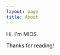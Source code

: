 ```yaml
---
layout: page
title: About
---
```


Hi. I'm MIOS.

<p class="social-icons">
  <a href="https://github.com/mioscode"><i class="fab fa-github fa-2x"></i></a>
</p>

Thanks for reading!
